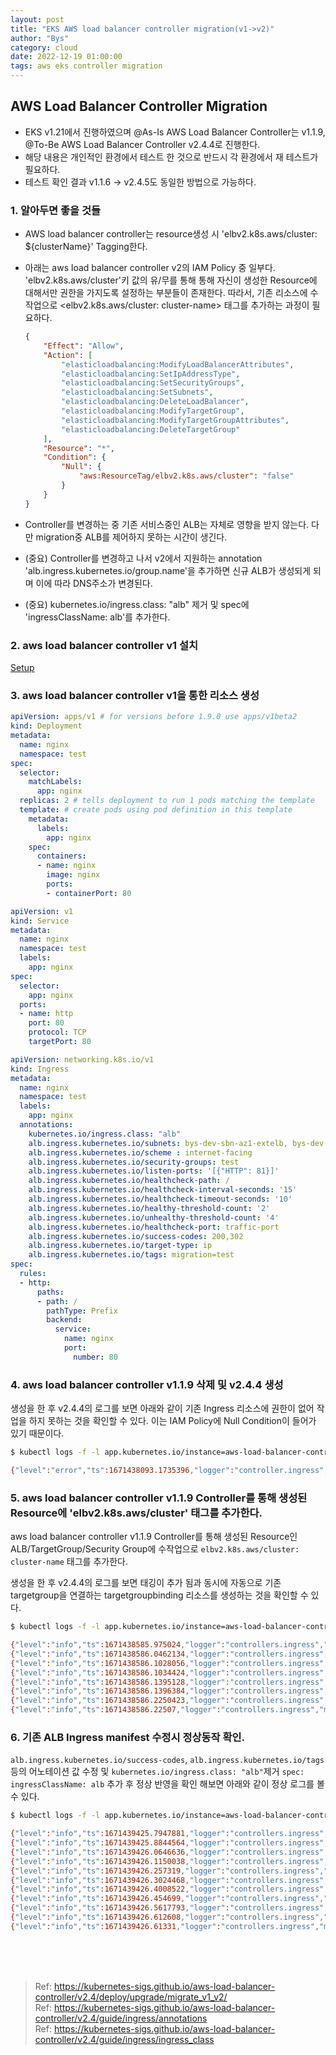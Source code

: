 ```yaml
---
layout: post
title: "EKS AWS load balancer controller migration(v1->v2)"
author: "Bys"
category: cloud
date: 2022-12-19 01:00:00
tags: aws eks controller migration
---
```


## AWS Load Balancer Controller Migration
- EKS v1.21에서 진행하였으며 @As-Is AWS Load Balancer Controller는 v1.1.9, @To-Be AWS Load Balancer Controller v2.4.4로 진행한다.  
- 해당 내용은 개인적인 환경에서 테스트 한 것으로 반드시 각 환경에서 재 테스트가 필요하다.  
- 테스트 확인 결과 v1.1.6 -> v2.4.5도 동일한 방법으로 가능하다. 

### 1. 알아두면 좋을 것들  
- AWS load balancer controller는 resource생성 시 'elbv2.k8s.aws/cluster: ${clusterName}' Tagging한다.  
- 아래는 aws load balancer controller v2의 IAM Policy 중 일부다. 'elbv2.k8s.aws/cluster'키 값의 유/무를 통해 통해 자신이 생성한 Resource에 대해서만 권한을 가지도록 설정하는 부분들이 존재한다. 따라서, 기존 리소스에 수작업으로 <elbv2.k8s.aws/cluster: cluster-name> 태그를 추가하는 과정이 필요하다.  
    ```json
    {
        "Effect": "Allow",
        "Action": [
            "elasticloadbalancing:ModifyLoadBalancerAttributes",
            "elasticloadbalancing:SetIpAddressType",
            "elasticloadbalancing:SetSecurityGroups",
            "elasticloadbalancing:SetSubnets",
            "elasticloadbalancing:DeleteLoadBalancer",
            "elasticloadbalancing:ModifyTargetGroup",
            "elasticloadbalancing:ModifyTargetGroupAttributes",
            "elasticloadbalancing:DeleteTargetGroup"
        ],
        "Resource": "*",
        "Condition": {
            "Null": {
                "aws:ResourceTag/elbv2.k8s.aws/cluster": "false"
            }
        }
    }
    ```

- Controller를 변경하는 중 기존 서비스중인 ALB는 자체로 영향을 받지 않는다. 다만 migration중 ALB를 제어하지 못하는 시간이 생긴다.  
- (중요) Controller를 변경하고 나서 v2에서 지원하는 annotation 'alb.ingress.kubernetes.io/group.name'을 추가하면 신규 ALB가 생성되게 되며 이에 따라 DNS주소가 변경된다.  
- (중요) kubernetes.io/ingress.class: "alb" 제거 및 spec에 'ingressClassName: alb'를 추가한다.  


### 2. aws load balancer controller v1 설치
[Setup](https://kubernetes-sigs.github.io/aws-load-balancer-controller/v1.1/guide/controller/setup/)

### 3. aws load balancer controller v1을 통한 리소스 생성 
```yaml
apiVersion: apps/v1 # for versions before 1.9.0 use apps/v1beta2
kind: Deployment
metadata:
  name: nginx
  namespace: test
spec:
  selector:
    matchLabels:
      app: nginx
  replicas: 2 # tells deployment to run 1 pods matching the template
  template: # create pods using pod definition in this template
    metadata:
      labels:
        app: nginx
    spec:
      containers:
      - name: nginx
        image: nginx
        ports:
        - containerPort: 80
```
```yaml
apiVersion: v1
kind: Service
metadata:
  name: nginx
  namespace: test
  labels:
    app: nginx
spec:
  selector:
    app: nginx
  ports:
  - name: http
    port: 80
    protocol: TCP
    targetPort: 80
```
```yaml
apiVersion: networking.k8s.io/v1
kind: Ingress
metadata:
  name: nginx
  namespace: test
  labels:
    app: nginx
  annotations:
    kubernetes.io/ingress.class: "alb"
    alb.ingress.kubernetes.io/subnets: bys-dev-sbn-az1-extelb, bys-dev-sbn-az2-extelb
    alb.ingress.kubernetes.io/scheme : internet-facing
    alb.ingress.kubernetes.io/security-groups: test
    alb.ingress.kubernetes.io/listen-ports: '[{"HTTP": 81}]'
    alb.ingress.kubernetes.io/healthcheck-path: /
    alb.ingress.kubernetes.io/healthcheck-interval-seconds: '15'
    alb.ingress.kubernetes.io/healthcheck-timeout-seconds: '10'
    alb.ingress.kubernetes.io/healthy-threshold-count: '2'
    alb.ingress.kubernetes.io/unhealthy-threshold-count: '4'
    alb.ingress.kubernetes.io/healthcheck-port: traffic-port
    alb.ingress.kubernetes.io/success-codes: 200,302
    alb.ingress.kubernetes.io/target-type: ip
    alb.ingress.kubernetes.io/tags: migration=test
spec:
  rules:
  - http:
      paths:
      - path: /
        pathType: Prefix
        backend:
          service:
            name: nginx
            port:
              number: 80
```

### 4. aws load balancer controller v1.1.9 삭제 및 v2.4.4 생성 
생성을 한 후 v2.4.4의 로그를 보면 아래와 같이 기존 Ingress 리소스에 권한이 없어 작업을 하지 못하는 것을 확인할 수 있다. 이는 IAM Policy에 Null Condition이 들어가 있기 때문이다.  
```bash
$ kubectl logs -f -l app.kubernetes.io/instance=aws-load-balancer-controller -n kube-system

{"level":"error","ts":1671438093.1735396,"logger":"controller.ingress","msg":"Reconciler error","name":"nginx","namespace":"test","error":"AccessDenied: User: arn:aws:sts::111122223333:assumed-role/AmazonEKSLoadBalancerControllerRole/1671437923207273240 is not authorized to perform: elasticloadbalancing:AddTags on resource: arn:aws:elasticloadbalancing:ap-northeast-2:111122223333:targetgroup/b01868f7-5a04f165222a86523e6/ae1c4856facad74d because no identity-based policy allows the elasticloadbalancing:AddTags action\n\tstatus code: 403, request id: 0536d0c4-5c18-4ffa-9135-3ab811602897"} 
```

### 5. aws load balancer controller v1.1.9 Controller를 통해 생성된 Resource에 'elbv2.k8s.aws/cluster' 태그를 추가한다.  
aws load balancer controller v1.1.9 Controller를 통해 생성된 Resource인 ALB/TargetGroup/Security Group에 수작업으로 `elbv2.k8s.aws/cluster: cluster-name` 태그를 추가한다.  

생성을 한 후 v2.4.4의 로그를 보면 태깅이 추가 됨과 동시에 자동으로 기존 targetgroup을 연결하는 targetgroupbinding 리소스를 생성하는 것을 확인할 수 있다.  
```bash
$ kubectl logs -f -l app.kubernetes.io/instance=aws-load-balancer-controller -n kube-system

{"level":"info","ts":1671438585.975024,"logger":"controllers.ingress","msg":"added resource tags","arn":"arn:aws:elasticloadbalancing:ap-northeast-2:111122223333:listener/app/b01868f7-test-nginx-cf8a/d2d154e4d7ab5662/f8026de8309a10e2"}
{"level":"info","ts":1671438586.0462134,"logger":"controllers.ingress","msg":"adding resource tags","arn":"arn:aws:elasticloadbalancing:ap-northeast-2:111122223333:listener-rule/app/b01868f7-test-nginx-cf8a/d2d154e4d7ab5662/f8026de8309a10e2/997e6b5cbd38914d","change":{"auto-delete":"no","elbv2.k8s.aws/cluster":"eks-test","ingress.k8s.aws/resource":"81:1","ingress.k8s.aws/stack":"test/nginx","migration":"test3"}}
{"level":"info","ts":1671438586.1028056,"logger":"controllers.ingress","msg":"added resource tags","arn":"arn:aws:elasticloadbalancing:ap-northeast-2:111122223333:listener-rule/app/b01868f7-test-nginx-cf8a/d2d154e4d7ab5662/f8026de8309a10e2/997e6b5cbd38914d"}
{"level":"info","ts":1671438586.1034424,"logger":"controllers.ingress","msg":"modifying listener rule","stackID":"test/nginx","resourceID":"81:1","arn":"arn:aws:elasticloadbalancing:ap-northeast-2:111122223333:listener-rule/app/b01868f7-test-nginx-cf8a/d2d154e4d7ab5662/f8026de8309a10e2/997e6b5cbd38914d"}
{"level":"info","ts":1671438586.1395128,"logger":"controllers.ingress","msg":"modified listener rule","stackID":"test/nginx","resourceID":"81:1","arn":"arn:aws:elasticloadbalancing:ap-northeast-2:111122223333:listener-rule/app/b01868f7-test-nginx-cf8a/d2d154e4d7ab5662/f8026de8309a10e2/997e6b5cbd38914d"}
{"level":"info","ts":1671438586.1396384,"logger":"controllers.ingress","msg":"creating targetGroupBinding","stackID":"test/nginx","resourceID":"test/nginx-nginx:80"}
{"level":"info","ts":1671438586.2250423,"logger":"controllers.ingress","msg":"created targetGroupBinding","stackID":"test/nginx","resourceID":"test/nginx-nginx:80","targetGroupBinding":{"namespace":"test","name":"k8s-test-nginx-4fa33f903b"}}
{"level":"info","ts":1671438586.22507,"logger":"controllers.ingress","msg":"successfully deployed model","ingressGroup":"test/nginx"}
```

### 6. 기존 ALB Ingress manifest 수정시 정상동작 확인. 
`alb.ingress.kubernetes.io/success-codes`, `alb.ingress.kubernetes.io/tags` 등의 어노테이션 값 수정 및 `kubernetes.io/ingress.class: "alb"`제거 `spec: ingressClassName: alb` 추가 후 정상 반영을 확인 해보면 아래와 같이 정상 로그를 볼 수 있다.  

```bash
$ kubectl logs -f -l app.kubernetes.io/instance=aws-load-balancer-controller -n kube-system

{"level":"info","ts":1671439425.7947881,"logger":"controllers.ingress","msg":"adding resource tags","resourceID":"sg-xxxxxxx","change":{"migration":"success-2"}}
{"level":"info","ts":1671439425.8844564,"logger":"controllers.ingress","msg":"added resource tags","resourceID":"sg-xxxxxxx"}
{"level":"info","ts":1671439426.0646636,"logger":"controllers.ingress","msg":"adding resource tags","arn":"arn:aws:elasticloadbalancing:ap-northeast-2:111122223333:targetgroup/b01868f7-9c0326b1277d3d9d1ae/b76047357541cfa4","change":{"migration":"success-2"}}
{"level":"info","ts":1671439426.1150038,"logger":"controllers.ingress","msg":"added resource tags","arn":"arn:aws:elasticloadbalancing:ap-northeast-2:111122223333:targetgroup/b01868f7-9c0326b1277d3d9d1ae/b76047357541cfa4"}
{"level":"info","ts":1671439426.257319,"logger":"controllers.ingress","msg":"adding resource tags","arn":"arn:aws:elasticloadbalancing:ap-northeast-2:111122223333:loadbalancer/app/b01868f7-test-nginxv2-9c2b/319b31b75ea12a52","change":{"migration":"success-2"}}
{"level":"info","ts":1671439426.3024468,"logger":"controllers.ingress","msg":"added resource tags","arn":"arn:aws:elasticloadbalancing:ap-northeast-2:111122223333:loadbalancer/app/b01868f7-test-nginxv2-9c2b/319b31b75ea12a52"}
{"level":"info","ts":1671439426.4008522,"logger":"controllers.ingress","msg":"adding resource tags","arn":"arn:aws:elasticloadbalancing:ap-northeast-2:111122223333:listener/app/b01868f7-test-nginxv2-9c2b/319b31b75ea12a52/1402387aa3a29373","change":{"migration":"success-2"}}
{"level":"info","ts":1671439426.454699,"logger":"controllers.ingress","msg":"added resource tags","arn":"arn:aws:elasticloadbalancing:ap-northeast-2:111122223333:listener/app/b01868f7-test-nginxv2-9c2b/319b31b75ea12a52/1402387aa3a29373"}
{"level":"info","ts":1671439426.5617793,"logger":"controllers.ingress","msg":"adding resource tags","arn":"arn:aws:elasticloadbalancing:ap-northeast-2:111122223333:listener-rule/app/b01868f7-test-nginxv2-9c2b/319b31b75ea12a52/1402387aa3a29373/6929f026eec9a6c9","change":{"migration":"success-2"}}
{"level":"info","ts":1671439426.612608,"logger":"controllers.ingress","msg":"added resource tags","arn":"arn:aws:elasticloadbalancing:ap-northeast-2:111122223333:listener-rule/app/b01868f7-test-nginxv2-9c2b/319b31b75ea12a52/1402387aa3a29373/6929f026eec9a6c9"}
{"level":"info","ts":1671439426.61331,"logger":"controllers.ingress","msg":"successfully deployed model","ingressGroup":"test/nginxv2"}
```



<br><br><br>
> Ref: https://kubernetes-sigs.github.io/aws-load-balancer-controller/v2.4/deploy/upgrade/migrate_v1_v2/  
> Ref: https://kubernetes-sigs.github.io/aws-load-balancer-controller/v2.4/guide/ingress/annotations  
> Ref: https://kubernetes-sigs.github.io/aws-load-balancer-controller/v2.4/guide/ingress/ingress_class  